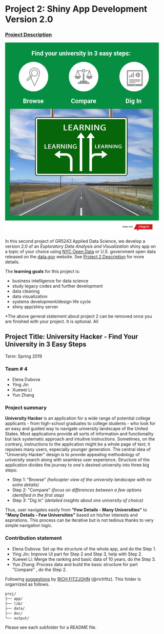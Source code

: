 # Project 2: Shiny App Development Version 2.0

### [Project Description](doc/project2_desc.md)

![screenshot](app/www/for-shiny-app-3.png)

In this second project of GR5243 Applied Data Science, we develop a version 2.0 of an *Exploratory Data Analysis and Visualization* shiny app on a topic of your choice using [NYC Open Data](https://opendata.cityofnewyork.us/) or U.S. government open data released on the [data.gov](https://data.gov/) website. See [Project 2 Description](doc/project2_desc.md) for more details.  

The **learning goals** for this project is:

- business intelligence for data science
- study legacy codes and further development
- data cleaning
- data visualization
- systems development/design life cycle
- shiny app/shiny server

*The above general statement about project 2 can be removed once you are finished with your project. It is optional.
All
## Project Title: University Hacker - Find Your University in 3 Easy Steps
Term: Spring 2019

### Team # 4
- Elena Dubova
- Ying Jin
- Xuewei Li
- Yun Zhang

### Project summary 

**University Hacker** is an application for a wide range of potential college applicants - from high-school graduates to college students - who look for an easy and guided way to navigate university landscape of the United States. Most applications provide all sorts of information and functionality but lack systematic approach and intuitive instructions. Sometimes, on the contrary, instructions to the application might be a whole page of text; it repulses many users, especially younger generation. The central idea of "University Hacker" design is to provide appealing methodology of university search along with seamless user experience. Structure of the application divides the journey to one's desired university into three big steps:

- Step 1: "Browse" *(helicopter view of the university landscape with no extra details)*
- Step 2: "Compare" *(focus on differences between a few options identified in the first step)*
- Step 3: "Dig In" *(detailed insights about one university of choice)*
       
Thus, user navigates easily from **"Few Details - Many Universities"** to **"Many Details - Few Universities"** based on his/her interests and aspirations. This process can be iterative but is not tedious thanks to very simple navigation logic. 

### Contribution statement 

- Elena Dubova: Set up the structure of the whole app, and do the Step 1.
- Ying Jin: Improve UI part for Step 2 and Step 3, help with Step 2.
- Xuewei Li: Merge the ranking and basic data of 10 years, do the Step 3.
- Yun Zhang: Process data and build the basic structure for part "Compare" , do the Step 2.  

Following [suggestions](http://nicercode.github.io/blog/2013-04-05-projects/) by [RICH FITZJOHN](http://nicercode.github.io/about/#Team) (@richfitz). This folder is orgarnized as follows.

```
proj/
├── app/
├── lib/
├── data/
├── doc/
└── output/
```

Please see each subfolder for a README file.

